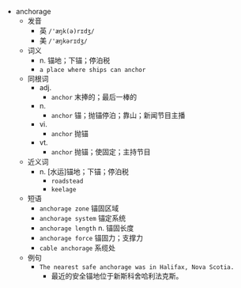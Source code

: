 - anchorage
  - 发音
    - 英 `/'æŋk(ə)rɪdʒ/`
    - 美 `/'æŋkərɪdʒ/`
  - 词义
    - n. 锚地；下锚；停泊税
    - `a place where ships can anchor`
  - 同根词
    - adj.
      - `anchor` 末捧的；最后一棒的
    - n.
      - `anchor` 锚；抛锚停泊；靠山；新闻节目主播
    - vi.
      - `anchor` 抛锚
    - vt.
      - `anchor` 抛锚；使固定；主持节目
  - 近义词
    - n. [水运]锚地；下锚；停泊税
      - `roadstead`
      - `keelage`
  - 短语
    - `anchorage zone` 锚固区域 
    - `anchorage system` 锚定系统 
    - `anchorage length` n. 锚固长度 
    - `anchorage force` 锚固力；支撑力 
    - `cable anchorage` 系缆处 
  - 例句
    - `The nearest safe anchorage was in Halifax, Nova Scotia.`
      - 最近的安全锚地位于新斯科舍哈利法克斯。

